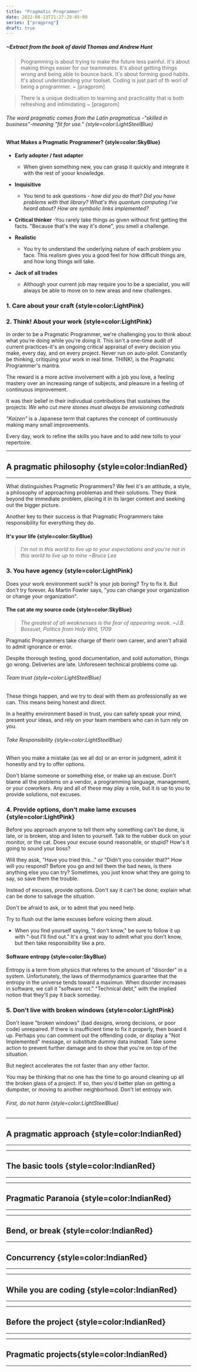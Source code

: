 ```yaml
---
title: "Pragmatic Programmer"
date: 2022-08-23T21:27:29-05:00
series: ["pragprog"]
draft: true 
---
```


##### ~Extract from the book of david Thomas and Andrew Hunt

> Programming is about trying to make the future less painful. It's about making things easier for our teammates. It's about getting things wrong and being able to bounce back. It's about forming good habits. It's about understanding your toolset. Coding is just part of th worl of being a programmer.
> ~ [pragprom]


>There is a unique dedication to learning and practicality that is both refreshing and intimidating 
>~ [pragprom]


###### The word pragmatic comes from the Latin *pragmaticus* -"skilled in business"-meaning "fit for use." {style=color:LightSteelBlue}

#### What Makes a Pragmatic Programmer? {style=color:SkyBlue}
- **Early adopter / fast adapter**
  - When given something new, you can grasp it quickly and integrate it with the rest of yoour knowledge.

- **Inquisitive**
  - You tend to ask questions - *how did you do that? Did you have problems with that library? What's this quantum computing I've heard about? How are symbolic links implemented?*

- **Critical thinker**
  -You rarely take things as given without first getting the facts. "Because that's the way it's done", you smell a challenge.

- **Realistic**
  - You try to understand the underlying nature of each problem you face. This realism gives you a good feel for how difficult things are, and how long things will take.

- **Jack of all trades**
  - Although your current job may require you to be a specialist, you will always be able to move on to new areas and new challenges.

### 1. Care about your craft {style=color:LightPink}
### 2. Think! About your work {style=color:LightPink}

In order to be a Pragmatic Programmer, we're challenging you to think about what you're doing while you're doing it. This isn't a one-time audit of current practices-it's an ongoing critical appraisal of every decision you make, every day, and on every project. Never run on auto-pilot. Constantly be thinking, critiquing your work in real time. THINK!, is the Pragmatic Programmer's mantra.

The reward is a more active involvement with a job you love, a feeling mastery over an increasing range of subjects, and pleasure in a feeling of continuous improvement.

It was their belief in their indivudual contributions that sustaines the projects: *We who cut mere stones must always be envisioning cathedrals*

*"Kaizen"* is a Japanese term that captures the concept of continuously making many small improvements.

Every day, work to refine the skills you have and to add new tolls to your repertoire.

-----
## A pragmatic philosophy {style=color:IndianRed}
----

What distinguishes Pragmetic Programmers? We feel it's an attitude, a style, a philosophy of approaching problemas and their solutions. They think beyond the immediate problem, placing it in its larger context and seeking out the bigger picture.

Another key to their success is that Pragmatic Programmers take responsibility for everything they do.

#### It's your life {style=color:SkyBlue}

> *I'm not in this world to live up to your expectations and you're not in this world to live up to mine ~Bruce Lee* 

### 3. You have agency {style=color:LightPink}

Does your work enviironment suck? Is your job boring? Try to fix it. But don't try forever. As Martin Fowler says, "you can change your organization or change your organization".

#### The cat ate my source code {style=color:SkyBlue}

> *The greatest of all weaknesses is the fear of appearing weak. ~J.B. Bossuet, Politics from Holy Writ, 1709*

Pragmatic Programmers take charge of therir own career, and aren't afraid to admit ignorance or error.

Despite thorough testing, good documentation, and sold automation, things go wrong. Deliveries are late. Unforeseen technical problems come up.

###### Team trust {style=color:LightSteelBlue}

These things happen, and we try to deal with them as professionally as we can. This means being honest and direct.

In a healthy environment based in trust, you can safely speak your mind, present your ideas, and rely on your team members who can in turn rely on you.

###### Take Responsibility {style=color:LightSteelBlue}

When you make a mistake (as we all do) or an error in judgment, admit it honestly and try to offer options.

Don't blame someone or something else, or make up an excuse. Don't blame all the problems on a vendor, a programming language, management, or your coworkers. Any and all of these may play a role, but it is up to you to provide solutions, not excuses.

### 4. Provide options, don't make lame excuses {style=color:LightPink}

Before you approach anyone to tell them why something can't be done, is late, or is broken, stop and listen to yourself. Talk to the rubber duck on your monitor, or the cat. Does your excuse sound reasonable, or stupid? How's it going to sound your boss?

Will they assk, "Have you tried this..." or "Didn't you consider that?" How will you respond? Before you go and tell them the bad news, is there anything else you can try? Sometimes, you just know what they are going to say, so save them the trouble.

Instead of excuses, provide options. Don't say it can't be done; explain what can be done to salvage the situation.

Don't be afraid to ask, or to admit that you need help.

Try to flush out the lame excuses before voicing them aloud.

- When you find yourself saying, "I don't know," be sure to follow it up with "-but I'll find out." It's a great way to admit what you don't know, but then take responsibility like a pro.

#### Software entropy {style=color:SkyBlue}

Entropy  is a term from physics that referes to the amount of "disorder" in a system. Unfortunately, the laws of thermodynamics guarantee that the entropy in the universe tends toward a maximun. When disorder increases in software, we call it "software rot." "Technical debt," with the implied notion that they'll pay it back someday.

### 5. Don't live with broken windows {style=color:LightPink}

Don't leave "broken windows" (bad designs, wrong decisions, or poor code) unrepaired. If there is insufficient time to fix it properly, then board it up. Perhaps you can comment out the offending code, or display a "Not Implemented" message, or substitute dummy data instead. Take some action to prevent further damage and to show that you're on top of the situation.

But neglect accelerates the rot faster than any other factor.

You may be thinking that no one has the time to go around cleaning up all the broken glass of a project. If so, then you'd better plan on getting a dumpster, or moving to another neighborhood. Don't let entropy win.

###### First, do not harm {style=color:LightSteelBlue}

----
## A pragmatic approach {style=color:IndianRed}
----
----
## The basic tools {style=color:IndianRed}
----
----
## Pragmatic Paranoia {style=color:IndianRed}
----
----
## Bend, or break {style=color:IndianRed}
----
## Concurrency {style=color:IndianRed}
----
----
## While you are coding {style=color:IndianRed}
----
----
## Before the project {style=color:IndianRed}
----
----
## Pragmatic projects{style=color:IndianRed}
----



